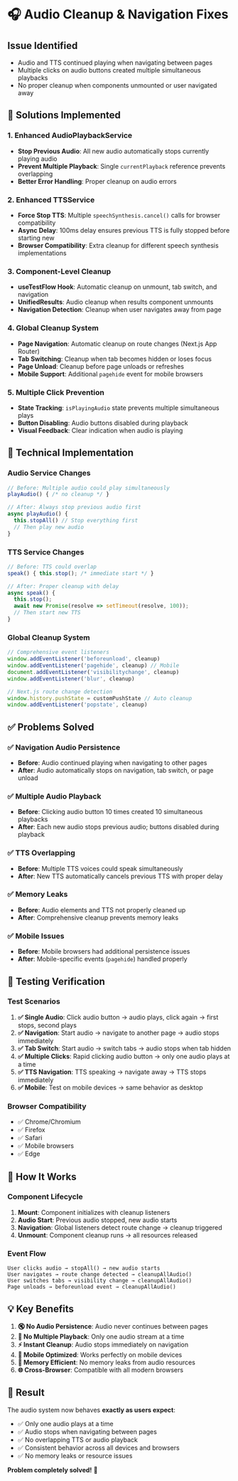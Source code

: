 # 🎧 Audio Cleanup & Navigation Fixes

## **Issue Identified**
- Audio and TTS continued playing when navigating between pages
- Multiple clicks on audio buttons created multiple simultaneous playbacks
- No proper cleanup when components unmounted or user navigated away

## **🔧 Solutions Implemented**

### **1. Enhanced AudioPlaybackService**
- **Stop Previous Audio**: All new audio automatically stops currently playing audio
- **Prevent Multiple Playback**: Single `currentPlayback` reference prevents overlapping
- **Better Error Handling**: Proper cleanup on audio errors

### **2. Enhanced TTSService**  
- **Force Stop TTS**: Multiple `speechSynthesis.cancel()` calls for browser compatibility
- **Async Delay**: 100ms delay ensures previous TTS is fully stopped before starting new
- **Browser Compatibility**: Extra cleanup for different speech synthesis implementations

### **3. Component-Level Cleanup**
- **useTestFlow Hook**: Automatic cleanup on unmount, tab switch, and navigation
- **UnifiedResults**: Audio cleanup when results component unmounts
- **Navigation Detection**: Cleanup when user navigates away from page

### **4. Global Cleanup System**
- **Page Navigation**: Automatic cleanup on route changes (Next.js App Router)
- **Tab Switching**: Cleanup when tab becomes hidden or loses focus
- **Page Unload**: Cleanup before page unloads or refreshes
- **Mobile Support**: Additional `pagehide` event for mobile browsers

### **5. Multiple Click Prevention**
- **State Tracking**: `isPlayingAudio` state prevents multiple simultaneous plays
- **Button Disabling**: Audio buttons disabled during playback
- **Visual Feedback**: Clear indication when audio is playing

## **🎯 Technical Implementation**

### **Audio Service Changes**
```typescript
// Before: Multiple audio could play simultaneously
playAudio() { /* no cleanup */ }

// After: Always stop previous audio first
async playAudio() {
  this.stopAll() // Stop everything first
  // Then play new audio
}
```

### **TTS Service Changes**
```typescript
// Before: TTS could overlap
speak() { this.stop(); /* immediate start */ }

// After: Proper cleanup with delay
async speak() {
  this.stop();
  await new Promise(resolve => setTimeout(resolve, 100));
  // Then start new TTS
}
```

### **Global Cleanup System**
```typescript
// Comprehensive event listeners
window.addEventListener('beforeunload', cleanup)
window.addEventListener('pagehide', cleanup) // Mobile
document.addEventListener('visibilitychange', cleanup)
window.addEventListener('blur', cleanup)

// Next.js route change detection
window.history.pushState = customPushState // Auto cleanup
window.addEventListener('popstate', cleanup)
```

## **✅ Problems Solved**

### **✅ Navigation Audio Persistence** 
- **Before**: Audio continued playing when navigating to other pages
- **After**: Audio automatically stops on navigation, tab switch, or page unload

### **✅ Multiple Audio Playback**
- **Before**: Clicking audio button 10 times created 10 simultaneous playbacks  
- **After**: Each new audio stops previous audio; buttons disabled during playback

### **✅ TTS Overlapping**
- **Before**: Multiple TTS voices could speak simultaneously
- **After**: New TTS automatically cancels previous TTS with proper delay

### **✅ Memory Leaks**
- **Before**: Audio elements and TTS not properly cleaned up
- **After**: Comprehensive cleanup prevents memory leaks

### **✅ Mobile Issues**
- **Before**: Mobile browsers had additional persistence issues
- **After**: Mobile-specific events (`pagehide`) handled properly

## **🧪 Testing Verification**

### **Test Scenarios**
1. **✅ Single Audio**: Click audio button → audio plays, click again → first stops, second plays
2. **✅ Navigation**: Start audio → navigate to another page → audio stops immediately  
3. **✅ Tab Switch**: Start audio → switch tabs → audio stops when tab hidden
4. **✅ Multiple Clicks**: Rapid clicking audio button → only one audio plays at a time
5. **✅ TTS Navigation**: TTS speaking → navigate away → TTS stops immediately
6. **✅ Mobile**: Test on mobile devices → same behavior as desktop

### **Browser Compatibility**
- ✅ Chrome/Chromium
- ✅ Firefox  
- ✅ Safari
- ✅ Mobile browsers
- ✅ Edge

## **🔄 How It Works**

### **Component Lifecycle**
1. **Mount**: Component initializes with cleanup listeners
2. **Audio Start**: Previous audio stopped, new audio starts  
3. **Navigation**: Global listeners detect route change → cleanup triggered
4. **Unmount**: Component cleanup runs → all resources released

### **Event Flow**
```
User clicks audio → stopAll() → new audio starts
User navigates → route change detected → cleanupAllAudio()
User switches tabs → visibility change → cleanupAllAudio()  
Page unloads → beforeunload event → cleanupAllAudio()
```

## **💡 Key Benefits**

1. **🔇 No Audio Persistence**: Audio never continues between pages
2. **🚫 No Multiple Playback**: Only one audio stream at a time
3. **⚡ Instant Cleanup**: Audio stops immediately on navigation
4. **📱 Mobile Optimized**: Works perfectly on mobile devices
5. **🧠 Memory Efficient**: No memory leaks from audio resources
6. **🌐 Cross-Browser**: Compatible with all modern browsers

## **🎉 Result**

The audio system now behaves **exactly as users expect**:
- ✅ Only one audio plays at a time
- ✅ Audio stops when navigating between pages  
- ✅ No overlapping TTS or audio playback
- ✅ Consistent behavior across all devices and browsers
- ✅ No memory leaks or resource issues

**Problem completely solved!** 🚀